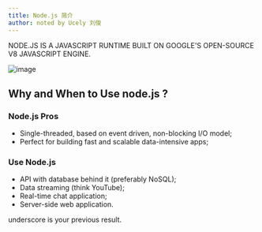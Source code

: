 ```yaml
---
title: Node.js 简介
author: noted by Ucely 刘俊
---
```


NODE.JS IS A JAVASCRIPT RUNTIME BUILT ON GOOGLE'S OPEN-SOURCE V8 JAVASCRIPT ENGINE.

![image](https://user-images.githubusercontent.com/92929085/224519583-e62ea187-3611-4c57-8375-a12883ec12ad.png)

## Why and When to Use node.js ?

### Node.js Pros

- Single-threaded, based on event driven, non-blocking I/O model;
- Perfect for building fast and scalable data-intensive apps;

### Use Node.js

- API with database behind it (preferably NoSQL);
- Data streaming (think YouTube);
- Real-time chat application;
- Server-side web application.

underscore is your previous result.
